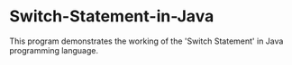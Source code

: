 # Switch-Statement-in-Java
This program demonstrates the working of the 'Switch Statement' in Java programming language.
